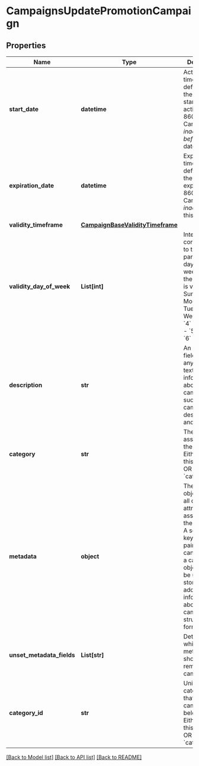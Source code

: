 # CampaignsUpdatePromotionCampaign


## Properties
Name | Type | Description | Notes
------------ | ------------- | ------------- | -------------
**start_date** | **datetime** | Activation timestamp defines when the campaign starts to be active in ISO 8601 format. Campaign is *inactive before* this date.  | [optional] 
**expiration_date** | **datetime** | Expiration timestamp defines when the campaign expires in ISO 8601 format.  Campaign is *inactive after* this date. | [optional] 
**validity_timeframe** | [**CampaignBaseValidityTimeframe**](CampaignBaseValidityTimeframe.md) |  | [optional] 
**validity_day_of_week** | **List[int]** | Integer array corresponding to the particular days of the week in which the campaign is valid.  - &#x60;0&#x60;  Sunday   - &#x60;1&#x60;  Monday   - &#x60;2&#x60;  Tuesday   - &#x60;3&#x60;  Wednesday   - &#x60;4&#x60;  Thursday   - &#x60;5&#x60;  Friday   - &#x60;6&#x60;  Saturday   | [optional] 
**description** | **str** | An optional field to keep any extra textual information about the campaign such as a campaign description and details. | [optional] 
**category** | **str** | The category assigned to the campaign. Either pass this parameter OR the &#x60;category_id&#x60;. | [optional] 
**metadata** | **object** | The metadata object stores all custom attributes assigned to the campaign. A set of key/value pairs that you can attach to a campaign object. It can be useful for storing additional information about the campaign in a structured format. | [optional] 
**unset_metadata_fields** | **List[str]** | Determine which metadata should be removed from campaign. | [optional] 
**category_id** | **str** | Unique category ID that this campaign belongs to. Either pass this parameter OR the &#x60;category&#x60;. | [optional] 

[[Back to Model list]](../README.md#documentation-for-models) [[Back to API list]](../README.md#documentation-for-api-endpoints) [[Back to README]](../README.md)


